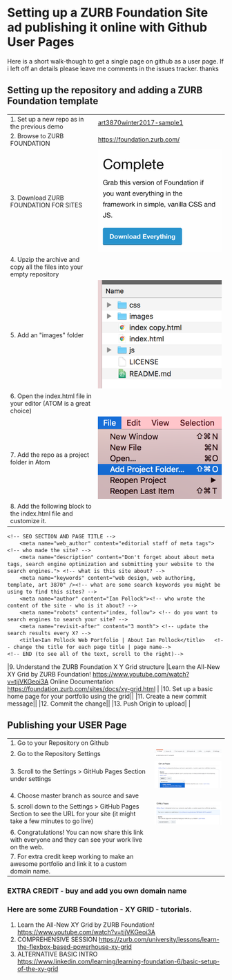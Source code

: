# Setting up a ZURB Foundation Site ad publishing it online with Github User Pages

Here is a short walk-though to get a single page on github as a user page.  If i left off an details please leave me comments in the issues tracker.  thanks

## Setting up the repository and adding a ZURB Foundation template

|              |              |
|        ---      |        ---      |
|1. Set up a new repo as in the previous demo | [art3870winter2017-sample1](https://github.com/instructian/art3870winter2017-sample1)|
|2. Browse to ZURB FOUNDATION|https://foundation.zurb.com/|
|3. Download  ZURB FOUNDATION FOR SITES| ![complete download][one]|
|4. Upzip the archive and copy all the files into your empty repository
|5. Add an "images" folder | ![folder structure][three]|
|6. Open the index.html file in your editor (ATOM is a great choice)
|7. Add the repo as a project folder in Atom | ![setting a project folder in atom][two]|
|8. Add the following block to the index.html file and customize it. |
```
<!-- SEO SECTION AND PAGE TITLE -->
    <meta name="web_author" content="editorial staff of meta tags"> <!-- who made the site? -->
    <meta name="description" content="Don't forget about about meta tags, search engine optimization and submitting your website to the search engines."> <!-- what is this site about? -->
    <meta name="keywords" content="web design, web authoring, template, art 3870" /><!-- what are some search keywords you might be using to find this sites? -->
    <meta name="author" content="Ian Pollock"><!-- who wrote the content of the site - who is it about? -->
    <meta name="robots" content="index, follow"> <!-- do you want to search engines to search your site? -->
    <meta name="revisit-after" content="3 month"> <!-- update the search results every X? -->
    <title>Ian Pollock Web Portfolio | About Ian Pollock</title>   <!-- change the title for each page title | page name-->
<!-- END (to see all of the text, scroll to the right)-->
```
|9. Understand the ZURB Foundation X Y Grid structure |Learn the All-New XY Grid by ZURB Foundation! https://www.youtube.com/watch?v=tjjVKGeoi3A
Online Documentation https://foundation.zurb.com/sites/docs/xy-grid.html |
|10. Set up a basic home page for your portfolio using the grid||
|11. Create a new commit message||
|12. Commit the change||
|13. Push Origin to upload| |

## Publishing your USER Page

|   |   |
|---|---|
|1. Go to your Repository on Github|
|2. Go to the Repository Settings | ![go to the repo settings][four]|
|3. Scroll to the Settings > GitHub Pages Section under settings | ![pages settings][five]|
|4. Choose master branch as source and save
|5. scroll down to the Settings > GitHub Pages Section to see the URL for your site (it might take a few minutes to go live) |![pages settings][six]|
|6. Congratulations! You can now share this link with everyone and they can see your work live on the web.||
|7. For extra credit keep working to make an awesome portfolio and link it to a custom domain name.||



### EXTRA CREDIT  - buy and add you own domain name


### Here are some ZURB Foundation - XY GRID - tutorials.

1. Learn the All-New XY Grid by ZURB Foundation! https://www.youtube.com/watch?v=tjjVKGeoi3A
2. COMPREHENSIVE SESSION https://zurb.com/university/lessons/learn-the-flexbox-based-powerhouse-xy-grid
3. ALTERNATIVE BASIC INTRO https://www.linkedin.com/learning/learning-foundation-6/basic-setup-of-the-xy-grid


[one]: images/step1.png "DL Foundation for Sites - Complete"
[two]: images/step2.png "Add Project Folder"
[three]: images/step3.png "Add images folder"
[four]: images/step4.png "go to settings"
[five]: images/step5.png "choose master branch"
[six]: images/step6.png "go to the link to see your site"
